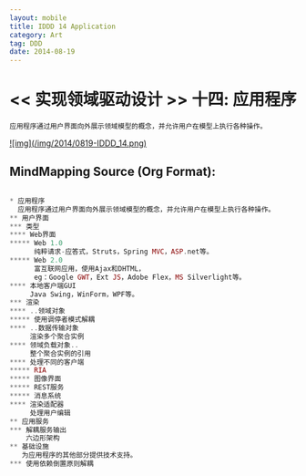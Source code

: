 ```yaml
---
layout: mobile
title: IDDD 14 Application
category: Art
tag: DDD
date: 2014-08-19
---
```


<< 实现领域驱动设计 >> 十四: 应用程序
=====================

	应用程序通过用户界面向外展示领域模型的概念，并允许用户在模型上执行各种操作。

<a href="/img/2014/0819-IDDD_14.png" target="_blank">
![img](/img/2014/0819-IDDD_14.png)
</a>

MindMapping Source (Org Format):
------------------
```php

* 应用程序
  应用程序通过用户界面向外展示领域模型的概念，并允许用户在模型上执行各种操作。
** 用户界面
*** 类型
**** Web界面
***** Web 1.0
      纯粹请求-应答式，Struts，Spring MVC，ASP.net等。
***** Web 2.0
      富互联网应用，使用Ajax和DHTML，
      eg：Google GWT，Ext JS，Adobe Flex，MS Silverlight等。
**** 本地客户端GUI
     Java Swing，WinForm，WPF等。
*** 渲染
**** ..领域对象
***** 使用调停者模式解耦
**** ..数据传输对象
     渲染多个聚合实例
**** 领域负载对象..
     整个聚合实例的引用
**** 处理不同的客户端
***** RIA
***** 图像界面
***** REST服务
***** 消息系统
**** 渲染适配器
     处理用户编辑
** 应用服务
*** 解耦服务输出
    六边形架构
** 基础设施
   为应用程序的其他部分提供技术支持。
*** 使用依赖倒置原则解耦


```
